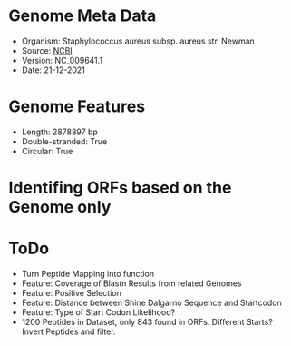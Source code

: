 # Genome Meta Data
- Organism: Staphylococcus aureus subsp. aureus str. Newman
- Source: [NCBI](https://www.ncbi.nlm.nih.gov/nuccore/NC_009641)
- Version: NC_009641.1
- Date: 21-12-2021
# Genome Features
- Length: 2878897 bp
- Double-stranded: True
- Circular: True
# Identifing ORFs based on the Genome only
# ToDo
- Turn Peptide Mapping into function
- Feature: Coverage of Blastn Results from related Genomes
- Feature: Positive Selection
- Feature: Distance between Shine Dalgarno Sequence and Startcodon
- Feature: Type of Start Codon Likelihood?
- 1200 Peptides in Dataset, only 843 found in ORFs. Different Starts? Invert Peptides and filter.